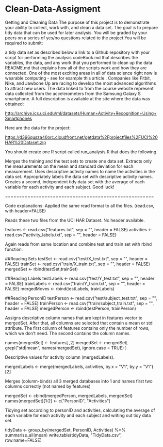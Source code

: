 # Clean-Data-Assigment
Getting and Cleaning Data
The purpose of this project is to demonstrate your ability to collect, work with, and clean a data set. The goal is to prepare tidy data that can be used for later analysis. You will be graded by your peers on a series of yes/no questions related to the project.You will be required to submit:

a tidy data set as described below
a link to a Github repository with your script for performing the analysis
codeBook.md that describes the variables, the data, and any work that you performed to clean up the data
README.md that explains how all of the scripts work and how they are connected.
One of the most exciting areas in all of data science right now is wearable computing - see for example this article . Companies like Fitbit, Nike, and Jawbone Up are racing to develop the most advanced algorithms to attract new users. The data linked to from the course website represent data collected from the accelerometers from the Samsung Galaxy S smartphone. A full description is available at the site where the data was obtained:

http://archive.ics.uci.edu/ml/datasets/Human+Activity+Recognition+Using+Smartphones

Here are the data for the project:

https://d396qusza40orc.cloudfront.net/getdata%2Fprojectfiles%2FUCI%20HAR%20Dataset.zip

You should create one R script called run_analysis.R that does the following.

Merges the training and the test sets to create one data set.
Extracts only the measurements on the mean and standard deviation for each measurement.
Uses descriptive activity names to name the activities in the data set.
Appropriately labels the data set with descriptive activity names.
Creates a second, independent tidy data set with the average of each variable for each activity and each subject.
Good luck!

=====================================================

Code explanations:
Applied the same read format to all the files. (read.csv, with header=FALSE)

Reads these two files from the UCI HAR Dataset. No header available.

   features <- read.csv("features.txt", sep = "", header = FALSE)
   activities <- read.csv("activity_labels.txt", sep = "", header = FALSE)

Again reads from same location and combine test and train set with rbind function.

   ##Reading Sets
   testSet <- read.csv("test/X_test.txt", sep = "", header = FALSE)
   trainSet <- read.csv("train/X_train.txt", sep = "", header = FALSE)
   mergedSet <- rbind(testSet,trainSet)

   ##Reading Labels
   testLabels <- read.csv("test/Y_test.txt", sep = "", header = FALSE)
   trainLabels <- read.csv("train/Y_train.txt", sep = "", header = FALSE)
   mergedMoves <- rbind(testLabels, trainLabels)

   ##Reading PersonID
   testPerson <- read.csv("test/subject_test.txt", sep = "", header = FALSE)
   trainPerson <- read.csv("train/subject_train.txt", sep = "", header = FALSE)
   mergedPerson <- rbind(testPerson, trainPerson)

Assigns descriptive column names that are kept in features vector to mergedSet. After that, all columns are selected that contain a mean or std attribute.
The first column of features contains only the number of rows, which we don't need. The second contains the column names.

   names(mergedSet) <- features[ ,2]
   mergedSet <- mergedSet[ grepl("std|mean", names(mergedSet), ignore.case = TRUE) ]

Descriptive values for activity column (mergedLabels).

   mergedLabels <- merge(mergedLabels, activities, by.x = "V1", by.y = "V1")[2]

Merges (column-binds) all 3 merged databases into 1 and names first two columns correctly (not named by features)

   mergedSet <- cbind(mergedPerson, mergedLabels, mergedSet)
   names(mergedSet)[1:2] <- c("PersonID", "Activities")

Tidying set according to personID and activities, calculating the average of each variable for each activity and each subject
and writing out tidy data set.

tidyData <- group_by(mergedSet, PersonID, Activities) %>% summarise_all(mean)
write.table(tidyData, "TidyData.csv", row.name=FALSE)
